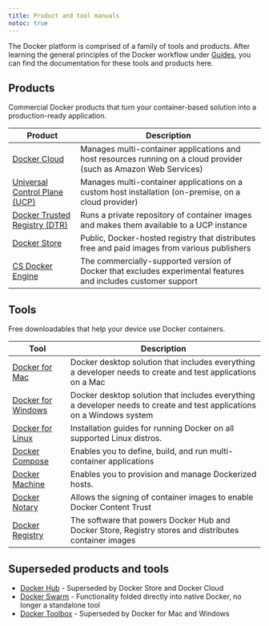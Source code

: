 ```yaml
---
title: Product and tool manuals
notoc: true
---
```


The Docker platform is comprised of a family of tools and products. After
learning the general principles of the Docker workflow under [Guides](/), you
can find the documentation for these tools and products here.

## Products

Commercial Docker products that turn your container-based solution into a
production-ready application.

| Product | Description |
| ------- | ----------- |
| [Docker Cloud](/docker-cloud/) | Manages multi-container applications and host resources running on a cloud provider (such as Amazon Web Services) |
| [Universal Control Plane (UCP)](/datacenter/ucp/2.1/guides/) | Manages multi-container applications on a custom host installation (on-premise, on a cloud provider) |
| [Docker Trusted Registry (DTR)](/datacenter/dtr/2.2/guides/) | Runs a private repository of container images and makes them available to a UCP instance |
| [Docker Store](/docker-store/) | Public, Docker-hosted registry that distributes free and paid images from various publishers |
| [CS Docker Engine](/cs-engine/install) | The commercially-supported version of Docker that excludes experimental features and includes customer support |

## Tools

Free downloadables that help your device use Docker containers.

| Tool | Description |
| ---- | ----------- |
| [Docker for Mac](/docker-for-mac/) | Docker desktop solution that includes everything a developer needs to create and test applications on a Mac |
| [Docker for Windows](/docker-for-windows) | Docker desktop solution that includes everything a developer needs to create and test applications on a Windows system|
| [Docker for Linux](/engine/installation/#on-linux) | Installation guides for running Docker on all supported Linux distros. |
| [Docker Compose](/compose/overview/) | Enables you to define, build, and run multi-container applications |
| [Docker Machine](/machine/overview/) | Enables you to provision and manage Dockerized hosts.|
| [Docker Notary](/notary/getting_started/) | Allows the signing of container images to enable Docker Content Trust |
| [Docker Registry](/registry/) | The software that powers Docker Hub and Docker Store, Registry stores and distributes container images |


## Superseded products and tools

* [Docker Hub](/docker-hub/) - Superseded by Docker Store and Docker Cloud
* [Docker Swarm](/swarm/overview/) - Functionality folded directly into native Docker, no longer a standalone tool
* [Docker Toolbox](/toolbox/overview/) - Superseded by Docker for Mac and Windows
